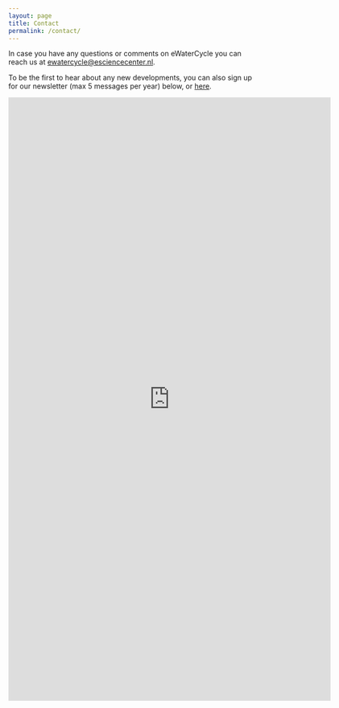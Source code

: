 ```yaml
---
layout: page
title: Contact
permalink: /contact/
---
```


In case you have any questions or comments on eWaterCycle you can reach us at
[ewatercycle@esciencecenter.nl](mailto:ewatercycle@esciencecenter.nl).

To be the first to hear about any new developments, you can also sign up for our
newsletter (max 5 messages per year) below, or
[here](https://docs.google.com/forms/d/e/1FAIpQLSeIMhqi0hIkhin9TQrctbxakcBoK4VkrSs7bYVSxnz5OLHvqw/viewform?usp=sf_link).


<iframe src="https://docs.google.com/forms/d/e/1FAIpQLSeIMhqi0hIkhin9TQrctbxakcBoK4VkrSs7bYVSxnz5OLHvqw/viewform?embedded=true" width="640" height="1200" frameborder="0" marginheight="0" marginwidth="0">Loading…</iframe>
